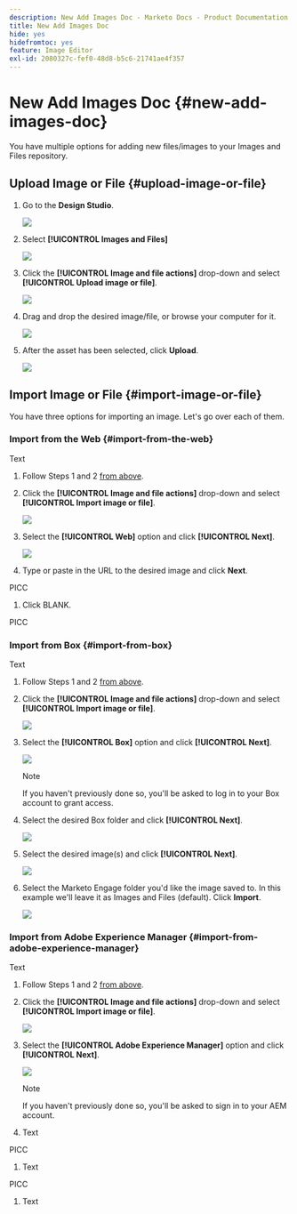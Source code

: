 ```yaml
---
description: New Add Images Doc - Marketo Docs - Product Documentation
title: New Add Images Doc
hide: yes
hidefromtoc: yes
feature: Image Editor
exl-id: 2080327c-fef0-48d8-b5c6-21741ae4f357
---
```

# New Add Images Doc {#new-add-images-doc}

You have multiple options for adding new files/images to your Images and Files repository.

## Upload Image or File {#upload-image-or-file}

1. Go to the **Design Studio**.

   ![](assets/add-images-and-files-to-marketo-1.png)

1. Select **[!UICONTROL Images and Files]**

   ![](assets/add-images-and-files-to-marketo-2.png)

1. Click the **[!UICONTROL Image and file actions]** drop-down and select **[!UICONTROL Upload image or file]**.

   ![](assets/add-images-and-files-to-marketo-3.png)

1. Drag and drop the desired image/file, or browse your computer for it.

   ![](assets/add-images-and-files-to-marketo-4.png)

1. After the asset has been selected, click **Upload**.

   ![](assets/add-images-and-files-to-marketo-5.png)

## Import Image or File {#import-image-or-file}

You have three options for importing an image. Let's go over each of them.

### Import from the Web {#import-from-the-web}

Text

1. Follow Steps 1 and 2 [from above](#upload-image-or-file).

1. Click the **[!UICONTROL Image and file actions]** drop-down and select **[!UICONTROL Import image or file]**.

   ![](assets/add-images-and-files-to-marketo-6.png)

1. Select the **[!UICONTROL Web]** option and click **[!UICONTROL Next]**.

   ![](assets/add-images-and-files-to-marketo-7.png)

1. Type or paste in the URL to the desired image and click **Next**.

PICC

1. Click BLANK.

PICC

### Import from Box {#import-from-box}

Text

1. Follow Steps 1 and 2 [from above](#upload-image-or-file).

1. Click the **[!UICONTROL Image and file actions]** drop-down and select **[!UICONTROL Import image or file]**.

   ![](assets/add-images-and-files-to-marketo-10.png)

1. Select the **[!UICONTROL Box]** option and click **[!UICONTROL Next]**.

   ![](assets/add-images-and-files-to-marketo-11.png)

   >[!NOTE]
   >
   >If you haven't previously done so, you'll be asked to log in to your Box account to grant access.

1. Select the desired Box folder and click **[!UICONTROL Next]**.

   ![](assets/add-images-and-files-to-marketo-12.png)

1. Select the desired image(s) and click **[!UICONTROL Next]**.

   ![](assets/add-images-and-files-to-marketo-13.png)

1. Select the Marketo Engage folder you'd like the image saved to. In this example we'll leave it as Images and Files (default). Click **Import**.

   ![](assets/add-images-and-files-to-marketo-14.png)

### Import from Adobe Experience Manager {#import-from-adobe-experience-manager}

Text

1. Follow Steps 1 and 2 [from above](#upload-image-or-file).

1. Click the **[!UICONTROL Image and file actions]** drop-down and select **[!UICONTROL Import image or file]**.

   ![](assets/add-images-and-files-to-marketo-15.png)

1. Select the **[!UICONTROL Adobe Experience Manager]** option and click **[!UICONTROL Next]**.

   ![](assets/add-images-and-files-to-marketo-16.png)

   >[!NOTE]
   >
   >If you haven't previously done so, you'll be asked to sign in to your AEM account.

1. Text

PICC

1. Text

PICC

1. Text
